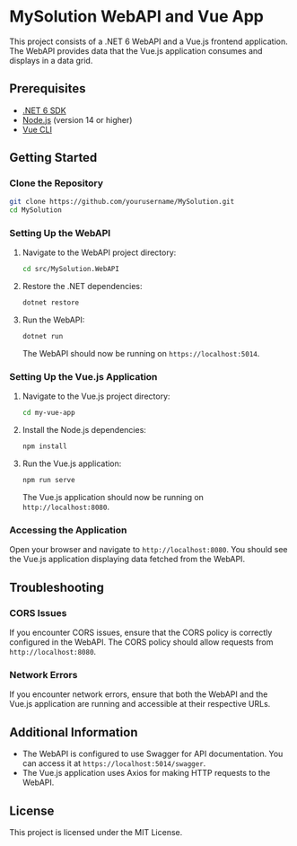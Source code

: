 # MySolution WebAPI and Vue App

This project consists of a .NET 6 WebAPI and a Vue.js frontend application. The WebAPI provides data that the Vue.js application consumes and displays in a data grid.

## Prerequisites

- [.NET 6 SDK](https://dotnet.microsoft.com/download/dotnet/6.0)
- [Node.js](https://nodejs.org/) (version 14 or higher)
- [Vue CLI](https://cli.vuejs.org/guide/installation.html)

## Getting Started

### Clone the Repository

```sh
git clone https://github.com/yourusername/MySolution.git
cd MySolution
```

### Setting Up the WebAPI

1. Navigate to the WebAPI project directory:

    ```sh
    cd src/MySolution.WebAPI
    ```

2. Restore the .NET dependencies:

    ```sh
    dotnet restore
    ```

3. Run the WebAPI:

    ```sh
    dotnet run
    ```

   The WebAPI should now be running on `https://localhost:5014`.

### Setting Up the Vue.js Application

1. Navigate to the Vue.js project directory:

    ```sh
    cd my-vue-app
    ```

2. Install the Node.js dependencies:

    ```sh
    npm install
    ```

3. Run the Vue.js application:

    ```sh
    npm run serve
    ```

   The Vue.js application should now be running on `http://localhost:8080`.

### Accessing the Application

Open your browser and navigate to `http://localhost:8080`. You should see the Vue.js application displaying data fetched from the WebAPI.

## Troubleshooting

### CORS Issues

If you encounter CORS issues, ensure that the CORS policy is correctly configured in the WebAPI. The CORS policy should allow requests from `http://localhost:8080`.

### Network Errors

If you encounter network errors, ensure that both the WebAPI and the Vue.js application are running and accessible at their respective URLs.

## Additional Information

- The WebAPI is configured to use Swagger for API documentation. You can access it at `https://localhost:5014/swagger`.
- The Vue.js application uses Axios for making HTTP requests to the WebAPI.

## License

This project is licensed under the MIT License.